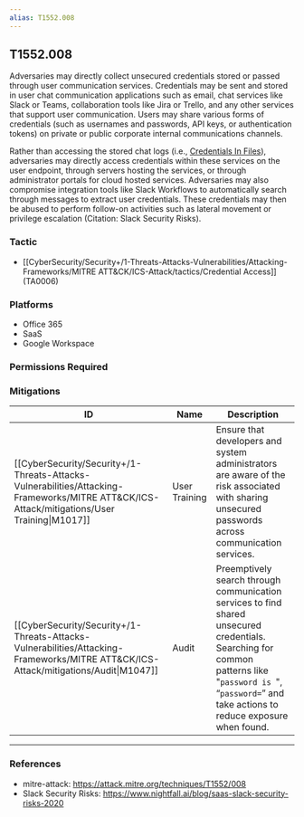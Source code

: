 ```yaml
---
alias: T1552.008
---
```


## T1552.008

Adversaries may directly collect unsecured credentials stored or passed through user communication services. Credentials may be sent and stored in user chat communication applications such as email, chat services like Slack or Teams, collaboration tools like Jira or Trello, and any other services that support user communication. Users may share various forms of credentials (such as usernames and passwords, API keys, or authentication tokens) on private or public corporate internal communications channels.

Rather than accessing the stored chat logs (i.e., [Credentials In Files](https://attack.mitre.org/techniques/T1552/001)), adversaries may directly access credentials within these services on the user endpoint, through servers hosting the services, or through administrator portals for cloud hosted services. Adversaries may also compromise integration tools like Slack Workflows to automatically search through messages to extract user credentials. These credentials may then be abused to perform follow-on activities such as lateral movement or privilege escalation (Citation: Slack Security Risks).


### Tactic
- [[CyberSecurity/Security+/1-Threats-Attacks-Vulnerabilities/Attacking-Frameworks/MITRE ATT&CK/ICS-Attack/tactics/Credential Access]] (TA0006)

### Platforms
- Office 365
- SaaS
- Google Workspace

### Permissions Required

### Mitigations

| ID | Name | Description |
| --- | --- | --- |
| [[CyberSecurity/Security+/1-Threats-Attacks-Vulnerabilities/Attacking-Frameworks/MITRE ATT&CK/ICS-Attack/mitigations/User Training\|M1017]] | User Training | Ensure that developers and system administrators are aware of the risk associated with sharing unsecured passwords across communication services. |
| [[CyberSecurity/Security+/1-Threats-Attacks-Vulnerabilities/Attacking-Frameworks/MITRE ATT&CK/ICS-Attack/mitigations/Audit\|M1047]] | Audit | Preemptively search through communication services to find shared unsecured credentials. Searching for common patterns like "<code>password is </code>", “<code>password=</code>” and take actions to reduce exposure when found.  |


---
### References

- mitre-attack: https://attack.mitre.org/techniques/T1552/008
- Slack Security Risks: https://www.nightfall.ai/blog/saas-slack-security-risks-2020

